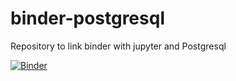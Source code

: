 # binder-postgresql
Repository to link binder with jupyter and Postgresql

[![Binder](https://mybinder.org/badge_logo.svg)](https://mybinder.org/v2/gh/ofnanezn/binder-postgresql.git/HEAD?filepath=interview.ipynb)
